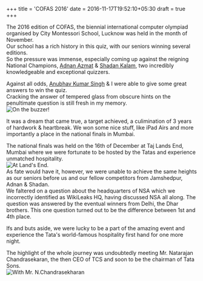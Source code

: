 +++
title = 'COFAS 2016' 
date = 2016-11-17T19:52:10+05:30
draft = true
+++

The 2016 edition of COFAS, the biennial international computer olympiad organised by City Montessori School, Lucknow was held in the month of November.    
Our school has a rich history in this quiz, with our seniors winning several editions.  
So the pressure was immense, especially coming up against the reigning National Champions, [Adnan Azmat](https://www.linkedin.com/in/adnan-azmat-496000153/) & [Shadan Kalam](https://www.linkedin.com/in/shadankalam/), two incredibly knowledgeable and exceptional quizzers.  

Against all odds, [Anubhav Kumar Singh](https://www.linkedin.com/in/anubhavkumar11/) & I were able to give some great answers to win the quiz.  
Cracking the answer of tempered glass from obscure hints on the penultimate question is still fresh in my memory.  
![On the buzzer!](/images/TCSBuzzer.jpeg?width=400px)  

It was a dream that came true, a target achieved, a culimination of 3 years of hardwork & heartbreak. 
We won some nice stuff, like iPad Airs and more importantly a place in the national finals in Mumbai.  

The national finals was held on the 16th of December at Taj Lands End, Mumbai where we were fortunate to be hosted by the Tatas and experience unmatched hospitality.  
![At Land's End.](/images/TCS2.jpeg?width=400px)  
As fate would have it, however, we were unable to achieve the same heights as our seniors before us and our fellow competitors from Jamshedpur, Adnan & Shadan.  
We faltered on a question about the headquarters of NSA which we incorrectly identified as WikiLeaks HQ, having discussed NSA all along. The question was answered by the eventual winners from Delhi, the Dhar brothers. 
This one question turned out to be the difference between 1st and 4th place.  

Ifs and buts aside, we were lucky to be a part of the amazing event and experience the Tata's world-famous hospitality first hand for one more night.  

The highlight of the whole journey was undoubtedly meeting Mr. Natarajan Chandrasekaran, the then CEO of TCS and soon to be the chairman of Tata Sons.   
![With Mr. N.Chandrasekharan](/images/TCS1.jpeg?width=680px)

